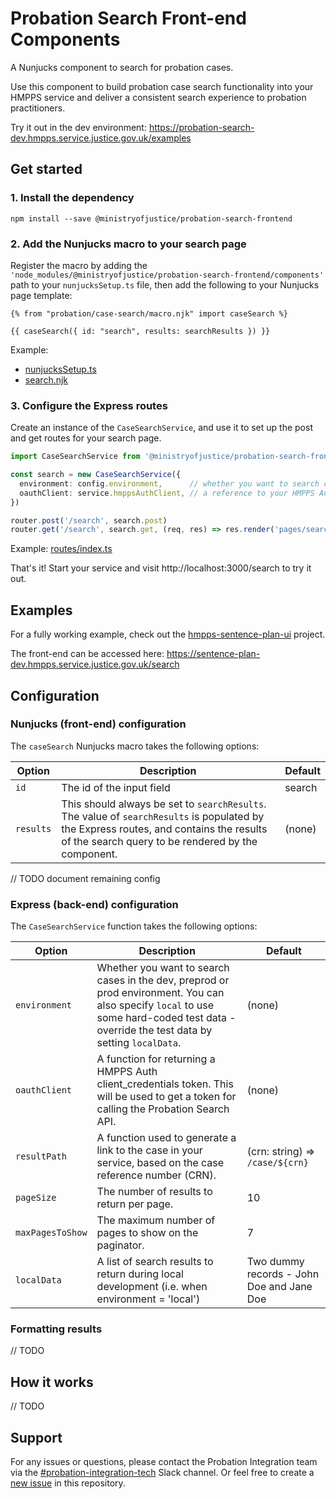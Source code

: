 # Probation Search Front-end Components

A Nunjucks component to search for probation cases.

Use this component to build probation case search functionality into your HMPPS service and deliver a consistent search
experience to probation practitioners.

Try it out in the dev environment: https://probation-search-dev.hmpps.service.justice.gov.uk/examples

## Get started

### 1. Install the dependency

```shell
npm install --save @ministryofjustice/probation-search-frontend
```

### 2. Add the Nunjucks macro to your search page

Register the macro by adding the `'node_modules/@ministryofjustice/probation-search-frontend/components'` path to your
`nunjucksSetup.ts` file, then add the following to your Nunjucks page template:

```nunjuck
{% from "probation/case-search/macro.njk" import caseSearch %}

{{ caseSearch({ id: "search", results: searchResults }) }}
```

Example:

* [nunjucksSetup.ts](https://github.com/ministryofjustice/hmpps-sentence-plan-ui/blob/4cf961428e4c4e69565367bf7af17bac8c8da674/server/utils/nunjucksSetup.ts#L34)
* [search.njk](https://github.com/ministryofjustice/hmpps-sentence-plan-ui/blob/4cf961428e4c4e69565367bf7af17bac8c8da674/server/views/pages/search.njk)

### 3. Configure the Express routes

Create an instance of the `CaseSearchService`, and use it to set up the post and get routes for your search page.

```ts
import CaseSearchService from '@ministryofjustice/probation-search-frontend/service/caseSearchService'

const search = new CaseSearchService({
  environment: config.environment,      // whether you want to search cases in the dev, preprod or prod environment 
  oauthClient: service.hmppsAuthClient, // a reference to your HMPPS Auth client
})

router.post('/search', search.post)
router.get('/search', search.get, (req, res) => res.render('pages/search'))
```

Example: [routes/index.ts](https://github.com/ministryofjustice/hmpps-sentence-plan-ui/blob/4cf961428e4c4e69565367bf7af17bac8c8da674/server/routes/index.ts#L16)

That's it! Start your service and visit http://localhost:3000/search to try it out.

## Examples

For a fully working example, check out
the [hmpps-sentence-plan-ui](https://github.com/search?q=%28repo%3Aministryofjustice%2Fhmpps-sentence-plan-ui+probationSearch%29+OR+%28repo%3Aministryofjustice%2Fhmpps-sentence-plan-ui+probation-search-frontend%29&type=code)
project.

The front-end can be accessed here: https://sentence-plan-dev.hmpps.service.justice.gov.uk/search

## Configuration

### Nunjucks (front-end) configuration

The `caseSearch` Nunjucks macro takes the following options:

| Option    | Description                                                                                                                                                                                  | Default |
|-----------|----------------------------------------------------------------------------------------------------------------------------------------------------------------------------------------------|---------|
| `id`      | The id of the input field                                                                                                                                                                    | search  |
| `results` | This should always be set to `searchResults`. The value of `searchResults` is populated by the Express routes, and contains the results of the search query to be rendered by the component. | (none)  |

// TODO document remaining config

### Express (back-end) configuration

The `CaseSearchService` function takes the following options:

| Option           | Description                                                                                                                                                                              | Default                                   |
|------------------|------------------------------------------------------------------------------------------------------------------------------------------------------------------------------------------|-------------------------------------------|
| `environment`    | Whether you want to search cases in the dev, preprod or prod environment. You can also specify `local` to use some hard-coded test data - override the test data by setting `localData`. | (none)                                    |
| `oauthClient`    | A function for returning a HMPPS Auth client_credentials token. This will be used to get a token for calling the Probation Search API.                                                   | (none)                                    |
| `resultPath`     | A function used to generate a link to the case in your service, based on the case reference number (CRN).                                                                                | (crn: string) => `/case/${crn}`           |
| `pageSize`       | The number of results to return per page.                                                                                                                                                | 10                                        |
| `maxPagesToShow` | The maximum number of pages to show on the paginator.                                                                                                                                    | 7                                         |
| `localData`      | A list of search results to return during local development (i.e. when environment = 'local')                                                                                            | Two dummy records - John Doe and Jane Doe |

### Formatting results

// TODO

## How it works

// TODO

## Support

For any issues or questions, please contact the Probation Integration team via
the [#probation-integration-tech](https://mojdt.slack.com/archives/C02HQ4M2YQN) Slack channel. Or feel free to create
a [new issue](https://github.com/ministryofjustice/probation-search-frontend/issues/new) in this repository.